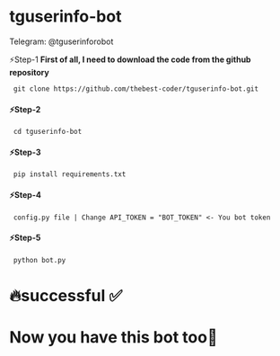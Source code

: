# tguserinfo-bot
Telegram: @tguserinforobot

<p>⚡️Step-1 <b>First of all, I need to download the code from the github repository</b></p>
<code> git clone https://github.com/thebest-coder/tguserinfo-bot.git </code>


<h4>⚡️Step-2</h4>
<code> cd tguserinfo-bot </code>

<h4>⚡️Step-3</h4>
<code> pip install requirements.txt </code>

<h4>⚡️Step-4</h4>
<code> config.py file | Change API_TOKEN = "BOT_TOKEN" <- You bot token </code>


<h4>⚡️Step-5</h4>
<code> python bot.py </code>

# 🔥successful ✅ 
<h1>Now you have this bot too🥳</h1>
